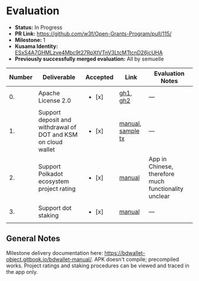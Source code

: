 # Evaluation

- **Status:** In Progress
- **PR Link:** https://github.com/w3f/Open-Grants-Program/pull/115/
- **Milestone:** 1
- **Kusama Identity:** [ESxS4A7GHMLzve4Mbc9t27RpXtVTnV3LtcMTtcnD26jcUHA](https://polkascan.io/pre/kusama/account/ESxS4A7GHMLzve4Mbc9t27RpXtVTnV3LtcMTtcnD26jcUHA)
- **Previously successfully merged evaluation:** All by semuelle

| Number | Deliverable | Accepted | Link | Evaluation Notes |
| --- | --- | --- | --- | --- |
| 0. | Apache License 2.0 | <ul><li>[x] </li></ul> | [gh1](https://github.com/bdwallet/wallet-app/blob/08ac897c79f47288db6d4a0ab767f09d0d960e6f/LICENSE), [gh2](https://github.com/bdwallet/bd-wallet-core/blob/df4bbfdf564e0d602b29b9c75aaba506090e5e29/LICENSE) | — |
| 1. | Support deposit and withdrawal of DOT and KSM on cloud wallet | <ul><li>[x] </li></ul> | [manual](https://bdwallet-object.gitbook.io/bdwallet-manual/milestone01/deposit-and-withdrawal-of-dot-and-ksm), [sample tx](https://polkadot.subscan.io/extrinsic/0xaf5449768606e4780986e469966dceddbe93c0931a93841b1f111365c8ea6888) | — |
| 2. | Support Polkadot ecosystem project rating | <ul><li>[x] </li></ul> | [manual](https://bdwallet-object.gitbook.io/bdwallet-manual/milestone01/support-polkadot-ecosystem-project-rating) | App in Chinese, therefore much functionality unclear |
| 3. | Support dot staking | <ul><li>[x] </li></ul> | [manual](https://bdwallet-object.gitbook.io/bdwallet-manual/milestone01/dot-staking) | — |

## General Notes

Milestone delivery documentation here: https://bdwallet-object.gitbook.io/bdwallet-manual/. APK doesn't compile; precompiled works. Project ratings and staking procedures can be viewed and traced in the app only.
